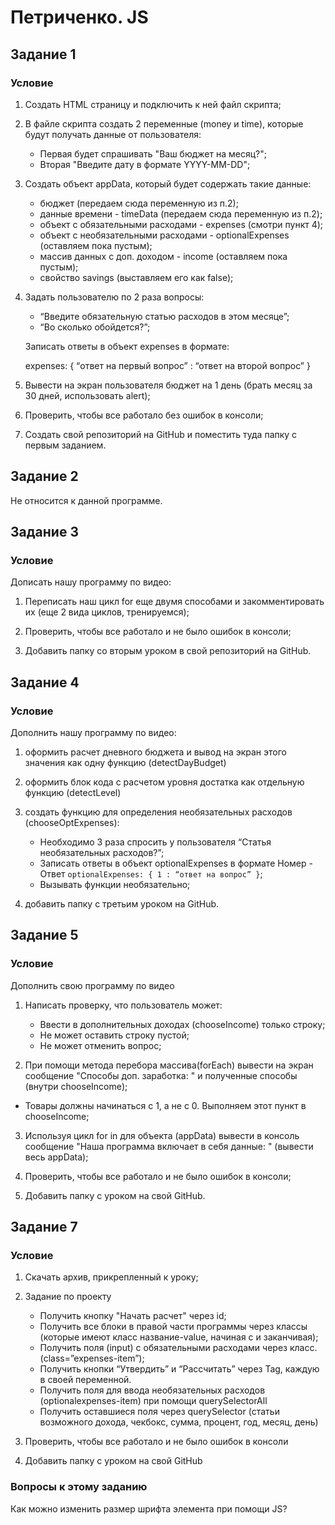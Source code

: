 # Петриченко. JS

## Задание 1
### Условие

1. Создать HTML страницу и подключить к ней файл скрипта;

2. В файле скрипта создать 2 переменные (money и time), которые будут получать данные от пользователя:

    * Первая будет спрашивать "Ваш бюджет на месяц?";
    * Вторая "Введите дату в формате YYYY-MM-DD";

3. Создать объект appData, который будет содержать такие данные:

    * бюджет (передаем сюда переменную из п.2);
    * данные времени - timeData (передаем сюда переменную из п.2);
    * объект с обязательными расходами - expenses (смотри пункт 4);
    * объект с необязательными расходами - optionalExpenses (оставляем пока пустым);
    * массив данных с доп. доходом - income (оставляем пока пустым);
    * свойство savings (выставляем его как false);

4. Задать пользователю по 2 раза вопросы:

    * “Введите обязательную статью расходов в этом месяце”;
    * “Во сколько обойдется?”;

   Записать ответы в объект expenses в формате:


    expenses: {
        “ответ на первый вопрос” : “ответ на второй вопрос”
    }


5. Вывести на экран пользователя бюджет на 1 день (брать месяц за 30 дней, использовать alert);

6. Проверить, чтобы все работало без ошибок в консоли;

7. Создать свой репозиторий на GitHub и поместить туда папку с первым заданием.

## Задание 2
Не относится к данной программе.

## Задание 3
### Условие

Дописать нашу программу по видео:

1. Переписать наш цикл for еще двумя способами и закомментировать их (еще 2 вида циклов, тренируемся);


2. Проверить, чтобы все работало и не было ошибок в консоли;


3. Добавить папку со вторым уроком в свой репозиторий на GitHub.


## Задание 4
### Условие

Дополнить нашу программу по видео:

1. оформить расчет дневного бюджета и вывод на экран этого значения как одну функцию (detectDayBudget)

2. оформить блок кода с расчетом уровня достатка как отдельную функцию (detectLevel)

3. создать функцию для определения необязательных расходов (chooseOptExpenses):

    - Необходимо 3 раза спросить у пользователя “Статья необязательных расходов?”;
    - Записать ответы в объект optionalExpenses в формате Номер - Ответ
      `optionalExpenses: {
      1 : “ответ на вопрос”
      }`;
    - Вызывать функции необязательно;

4. добавить папку с третьим уроком на GitHub.


## Задание 5
### Условие

Дополнить свою программу по видео

1. Написать проверку, что пользователь может:

   - Ввести в дополнительных доходах (chooseIncome) только строку;
   - Не может оставить строку пустой;
   - Не может отменить вопрос;

2. При помощи метода перебора массива(forEach) вывести на экран сообщение "Способы доп. заработка: " и полученные способы (внутри chooseIncome);

- Товары должны начинаться с 1, а не с 0. Выполняем этот пункт в chooseIncome;

3. Используя цикл for in для объекта (appData) вывести в консоль сообщение "Наша программа включает в себя данные: " (вывести весь appData);

4. Проверить, чтобы все работало и не было ошибок в консоли;

5. Добавить папку с уроком на свой GitHub.


## Задание 7
### Условие

1. Скачать архив, прикрепленный к уроку;

2. Задание по проекту

   - Получить кнопку "Начать расчет" через id;
   - Получить все блоки в правой части программы через классы (которые имеют класс название-value, начиная с и заканчивая);
   - Получить поля (input) c обязательными расходами через класс. (class=”expenses-item”);
   - Получить кнопки “Утвердить” и “Рассчитать” через Tag, каждую в своей переменной.
   - Получить поля для ввода необязательных расходов (optionalexpenses-item) при помощи querySelectorAll
   - Получить оставшиеся поля через querySelector (статьи возможного дохода, чекбокс, сумма, процент, год, месяц, день)

3. Проверить, чтобы все работало и не было ошибок в консоли

4. Добавить папку с уроком на свой GitHub

### Вопросы к этому заданию
Как можно изменить размер шрифта элемента при помощи JS?

